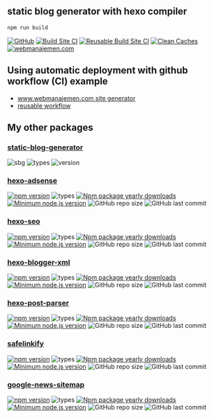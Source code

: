 ## static blog generator with hexo compiler

```bash
npm run build
```

[![GitHub](https://badgen.net/badge/icon/github?icon=github&label=master&style=flat-square)](https://github.com/dimaslanjaka/dimaslanjaka.github.io/tree/master)
[![Build Site CI](https://github.com/dimaslanjaka/static-blog-generator-hexo/actions/workflows/build-site.yml/badge.svg)](https://github.com/dimaslanjaka/static-blog-generator-hexo/actions/workflows/build-site.yml)
[![Reusable Build Site CI](https://github.com/dimaslanjaka/source-posts/actions/workflows/post-update.yml/badge.svg)](https://github.com/dimaslanjaka/source-posts/actions/workflows/post-update.yml)
[![Clean Caches](https://github.com/dimaslanjaka/static-blog-generator-hexo/actions/workflows/clean-caches.yml/badge.svg)](https://github.com/dimaslanjaka/static-blog-generator-hexo/actions/workflows/clean-caches.yml)
[![webmanajemen.com](https://img.shields.io/website.svg?down_color=red&down_message=down&style=flat-square&up_color=green&up_message=up&label=webmanajemen.com&url=https://webmanajemen.com)](https://webmanajemen.com)

## Using automatic deployment with github workflow (CI) example
- [www.webmanajemen.com site generator](https://github.com/dimaslanjaka/static-blog-generator-hexo/blob/a110d0ba7752b6ec9295c353ac6f1aafd22270b8/.github/workflows/build-site.yml)
- [reusable workflow](https://github.com/dimaslanjaka/source-posts/blob/fb396eaba81bbdced9302f3e43d01b5166f0dff5/.github/workflows/build-site.yml)

## My other packages

### [static-blog-generator](https://github.com/dimaslanjaka/static-blog-generator)
![sbg](https://badgen.net/github/last-commit/dimaslanjaka/static-blog-generator?style=flat-square&label=last+commit+dev)
![types](https://badgen.net/npm/types/static-blog-generator?style=flat-square)
![version](https://badgen.net/npm/v/static-blog-generator?style=flat-square)

### [hexo-adsense](https://github.com/dimaslanjaka/hexo-adsense)
[![npm version](https://badge.fury.io/js/hexo-adsense.svg?style=flat-square)](https://badge.fury.io/js/hexo-adsense)
![types](https://badgen.net/npm/types/hexo-adsense?style=flat-square)
[![Npm package yearly downloads](https://badgen.net/npm/dy/hexo-adsense?style=flat-square)](https://npmjs.com/package/hexo-adsense)
[![Minimum node.js version](https://badgen.net/npm/node/hexo-adsense?style=flat-square)](https://npmjs.com/package/hexo-adsense)
![GitHub repo size](https://img.shields.io/github/repo-size/dimaslanjaka/hexo-adsense?label=Repository%20Size&style=flat-square)
![GitHub last commit](https://img.shields.io/github/last-commit/dimaslanjaka/hexo-adsense?color=blue&label=Last%20Commit&style=flat-square)

### [hexo-seo](https://github.com/dimaslanjaka/hexo-seo)
[![npm version](https://badge.fury.io/js/hexo-seo.svg?style=flat-square)](https://badge.fury.io/js/hexo-seo)
![types](https://badgen.net/npm/types/hexo-seo?style=flat-square)
[![Npm package yearly downloads](https://badgen.net/npm/dy/hexo-seo?style=flat-square)](https://npmjs.com/package/hexo-seo)
[![Minimum node.js version](https://badgen.net/npm/node/hexo-seo?style=flat-square)](https://npmjs.com/package/hexo-seo)
![GitHub repo size](https://img.shields.io/github/repo-size/dimaslanjaka/hexo-seo?label=Repository%20Size&style=flat-square)
![GitHub last commit](https://img.shields.io/github/last-commit/dimaslanjaka/hexo-seo?color=blue&label=Last%20Commit&style=flat-square)

### [hexo-blogger-xml](https://github.com/dimaslanjaka/hexo-blogger-xml)
[![npm version](https://badge.fury.io/js/hexo-blogger-xml.svg?style=flat-square)](https://badge.fury.io/js/hexo-blogger-xml)
![types](https://badgen.net/npm/types/hexo-blogger-xml?style=flat-square)
[![Npm package yearly downloads](https://badgen.net/npm/dy/hexo-blogger-xml?style=flat-square)](https://npmjs.com/package/hexo-blogger-xml)
[![Minimum node.js version](https://badgen.net/npm/node/hexo-blogger-xml?style=flat-square)](https://npmjs.com/package/hexo-blogger-xml)
![GitHub repo size](https://img.shields.io/github/repo-size/dimaslanjaka/hexo-blogger-xml?label=Repository%20Size&style=flat-square)
![GitHub last commit](https://img.shields.io/github/last-commit/dimaslanjaka/hexo-blogger-xml?color=blue&label=Last%20Commit&style=flat-square)

### [hexo-post-parser](https://github.com/dimaslanjaka/hexo-post-parser)
[![npm version](https://badge.fury.io/js/hexo-post-parser.svg?style=flat-square)](https://badge.fury.io/js/hexo-post-parser)
![types](https://badgen.net/npm/types/hexo-post-parser?style=flat-square)
[![Npm package yearly downloads](https://badgen.net/npm/dy/hexo-post-parser?style=flat-square)](https://npmjs.com/package/hexo-post-parser)
[![Minimum node.js version](https://badgen.net/npm/node/hexo-post-parser?style=flat-square)](https://npmjs.com/package/hexo-post-parser)
![GitHub repo size](https://img.shields.io/github/repo-size/dimaslanjaka/hexo-post-parser?label=Repository%20Size&style=flat-square)
![GitHub last commit](https://img.shields.io/github/last-commit/dimaslanjaka/hexo-post-parser?color=blue&label=Last%20Commit&style=flat-square)

### [safelinkify](https://github.com/dimaslanjaka/safelink)
[![npm version](https://badge.fury.io/js/safelinkify.svg?style=flat-square)](https://badge.fury.io/js/safelinkify)
![types](https://badgen.net/npm/types/safelinkify?style=flat-square)
[![Npm package yearly downloads](https://badgen.net/npm/dy/safelinkify?style=flat-square)](https://npmjs.com/package/safelinkify)
[![Minimum node.js version](https://badgen.net/npm/node/safelinkify?style=flat-square)](https://npmjs.com/package/safelinkify)
![GitHub repo size](https://img.shields.io/github/repo-size/dimaslanjaka/safelink?label=Repository%20Size&style=flat-square)
![GitHub last commit](https://img.shields.io/github/last-commit/dimaslanjaka/safelink?color=blue&label=Last%20Commit&style=flat-square)

### [google-news-sitemap](https://github.com/dimaslanjaka/google-news-sitemap)
[![npm version](https://badge.fury.io/js/google-news-sitemap.svg?style=flat-square)](https://badge.fury.io/js/google-news-sitemap)
![types](https://badgen.net/npm/types/google-news-sitemap?style=flat-square)
[![Npm package yearly downloads](https://badgen.net/npm/dy/google-news-sitemap?style=flat-square)](https://npmjs.com/package/google-news-sitemap)
[![Minimum node.js version](https://badgen.net/npm/node/google-news-sitemap?style=flat-square)](https://npmjs.com/package/google-news-sitemap)
![GitHub repo size](https://img.shields.io/github/repo-size/dimaslanjaka/google-news-sitemap?label=Repository%20Size&style=flat-square)
![GitHub last commit](https://img.shields.io/github/last-commit/dimaslanjaka/google-news-sitemap?color=blue&label=Last%20Commit&style=flat-square)
